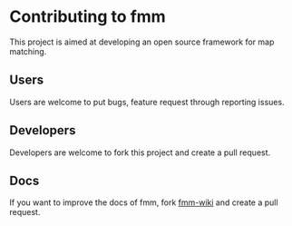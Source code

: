 # Contributing to fmm

This project is aimed at developing an open source framework for map matching.

## Users

Users are welcome to put bugs, feature request through reporting issues.

## Developers

Developers are welcome to fork this project and create a pull request.

## Docs

If you want to improve the docs of fmm, fork [fmm-wiki](https://github.com/fmm-wiki/fmm-wiki.github.io) and create a pull request.
